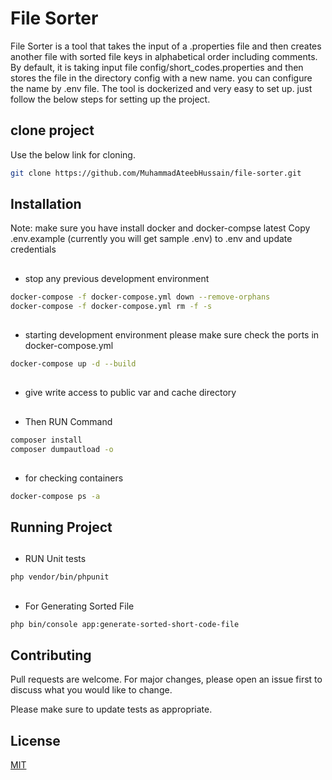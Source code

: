 # File Sorter

File Sorter is a tool that takes the input of a .properties file and then creates another file with sorted file keys in alphabetical order including comments. By default, it is taking input file config/short_codes.properties and then stores the file in the directory config with a new name. you can configure the name by .env file. The tool is dockerized and very easy to set up. just follow the below steps for setting up the project.

## clone project

Use the below link for cloning.

```bash
git clone https://github.com/MuhammadAteebHussain/file-sorter.git
```

## Installation
Note: make sure you have install docker and docker-compse latest
  Copy .env.example (currently you will get sample .env) to .env and update credentials

## 
- stop any previous development environment

```bash
docker-compose -f docker-compose.yml down --remove-orphans
docker-compose -f docker-compose.yml rm -f -s
```
## 
- starting development environment please make sure check the ports in docker-compose.yml
```bash
docker-compose up -d --build
```
##
- give write access to public var and cache directory
##
-  Then RUN Command
```bash
composer install
composer dumpautload -o
```

##
-  for checking containers 
```bash
docker-compose ps -a
```
## Running Project

##
- RUN Unit tests
```bash
php vendor/bin/phpunit
```
##
- For Generating Sorted File
```bash
php bin/console app:generate-sorted-short-code-file
```

## Contributing
Pull requests are welcome. For major changes, please open an issue first to discuss what you would like to change.

Please make sure to update tests as appropriate.

## License
[MIT](https://choosealicense.com/licenses/mit/)